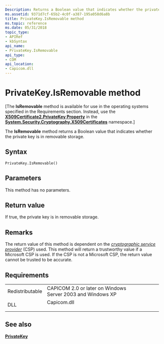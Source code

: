 ```yaml
---
Description: Returns a Boolean value that indicates whether the private key is in removable storage.
ms.assetid: 9371d7cf-65b2-4c0f-a387-195a058d6a8b
title: PrivateKey.IsRemovable method
ms.topic: reference
ms.date: 05/31/2018
topic_type:
- APIRef
- kbSyntax
api_name:
- PrivateKey.IsRemovable
api_type:
- COM
api_location:
- Capicom.dll
---
```


# PrivateKey.IsRemovable method

\[The **IsRemovable** method is available for use in the operating systems specified in the Requirements section. Instead, use the [**X509Certificate2.PrivateKey Property**](https://msdn.microsoft.com/library/ms148460(v=VS.100).aspx) in the [**System.Security.Cryptography.X509Certificates**](https://msdn.microsoft.com/library/73091bzx(v=VS.71).aspx) namespace.\]

The **IsRemovable** method returns a Boolean value that indicates whether the private key is in removable storage.

## Syntax


```VB
PrivateKey.IsRemovable()
```



## Parameters

This method has no parameters.

## Return value

If true, the private key is in removable storage.

## Remarks

The return value of this method is dependent on the [*cryptographic service provider*](https://msdn.microsoft.com/library/ms721572(v=VS.85).aspx) (CSP) used. This method will return a trustworthy value if a Microsoft CSP is used. If the CSP is not a Microsoft CSP, the return value cannot be trusted to be accurate.

## Requirements



|                            |                                                                                        |
|----------------------------|----------------------------------------------------------------------------------------|
| Redistributable<br/> | CAPICOM 2.0 or later on Windows Server 2003 and Windows XP<br/>                  |
| DLL<br/>             | <dl> <dt>Capicom.dll</dt> </dl> |



## See also

<dl> <dt>

[**PrivateKey**](privatekey.md)
</dt> </dl>

 

 




